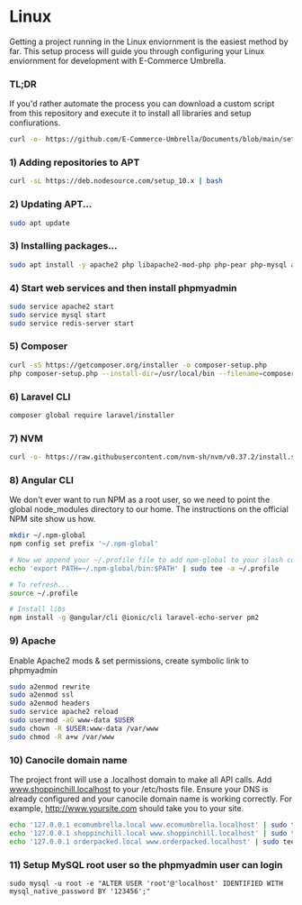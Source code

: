 # Linux

Getting a project running in the Linux enviornment is the easiest method by far. This setup process will guide you through configuring your Linux enviornment for development with E-Commerce Umbrella.

### TL;DR
If you'd rather automate the process you can download a custom script from this repository and execute it to install all libraries and setup confiurations.
```bash
curl -o- https://github.com/E-Commerce-Umbrella/Documents/blob/main/setup-linux-enviornment.sh | bash
```

### 1) Adding repositories to APT
```bash
curl -sL https://deb.nodesource.com/setup_10.x | bash
```
### 2) Updating APT...
```bash
sudo apt update
```

### 3) Installing packages...
```bash
sudo apt install -y apache2 php libapache2-mod-php php-pear php-mysql apache2-utils mysql-server curl php-cli php-mbstring php-curl git unzip nodejs redis-server
```

### 4) Start web services and then install phpmyadmin
```bash
sudo service apache2 start
sudo service mysql start
sudo service redis-server start
```

### 5) Composer
```bash
curl -sS https://getcomposer.org/installer -o composer-setup.php
php composer-setup.php --install-dir=/usr/local/bin --filename=composer
```

### 6) Laravel CLI
```bash
composer global require laravel/installer
```

### 7) NVM
```bash
curl -o- https://raw.githubusercontent.com/nvm-sh/nvm/v0.37.2/install.sh | bash
```

### 8) Angular CLI
We don't ever want to run NPM as a root user, so we need to point the global node_modules directory to our home. The instructions on the official NPM site show us how.
```bash
mkdir ~/.npm-global
npm config set prefix '~/.npm-global'

# Now we append your ~/.profile file to add npm-global to your slash commands
echo 'export PATH=~/.npm-global/bin:$PATH' | sudo tee -a ~/.profile

# To refresh...
source ~/.profile

# Install libs
npm install -g @angular/cli @ionic/cli laravel-echo-server pm2
```

### 9) Apache
Enable Apache2 mods & set permissions, create symbolic link to phpmyadmin
```bash
sudo a2enmod rewrite
sudo a2enmod ssl
sudo a2enmod headers
sudo service apache2 reload
sudo usermod -aG www-data $USER
sudo chown -R $USER:www-data /var/www
sudo chmod -R a+w /var/www
```

### 10) Canocile domain name
The project front will use a .localhost domain to make all API calls. Add www.shoppinchill.localhost to your /etc/hosts file. Ensure your DNS is already configured and your canocile domain name is working correctly. For example, http://www.yoursite.com should take you to your site.
```bash
echo '127.0.0.1 ecomumbrella.local www.ecomumbrella.localhost' | sudo tee -a /etc/hosts
echo '127.0.0.1 shoppinchill.local www.shoppinchill.localhost' | sudo tee -a /etc/hosts
echo '127.0.0.1 orderpacked.local www.orderpacked.localhost' | sudo tee -a /etc/hosts
```

### 11) Setup MySQL root user so the phpmyadmin user can login
```
sudo mysql -u root -e "ALTER USER 'root'@'localhost' IDENTIFIED WITH mysql_native_password BY '123456';"
```
